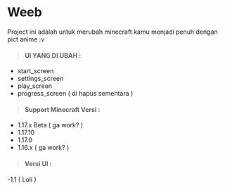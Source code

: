 # Weeb
Project ini adalah untuk merubah minecraft kamu menjadi penuh dengan pict anime :v


>#### UI YANG DI UBAH :
- start_screen
- settings_screen
- play_screen
- progress_screen ( di hapus sementara )
 
>#### Support Minecraft Versi :
- 1.17.x Beta ( ga work? )
- 1.17.10
- 1.17.0
- 1.16.x ( ga work? )

>#### Versi UI :
-1.1 ( Loli )
